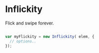 # Inflickity

Flick and swipe forever.

``` javascript

var myFlickity = new Inflickity( elem, {
  // options..
});

```

